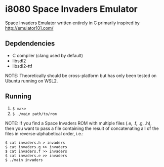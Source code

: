 # i8080 Space Invaders Emulator

Space Invaders Emulator written entirely in C primarily inspired by http://emulator101.com/


## Depdendencies

- C compiler (clang used by default)
- libsdl2 
- libsdl2-ttf 

NOTE: Theoretically should be cross-platform but has only been tested on Ubuntu running on WSL2. 

## Running

1. `$ make`
2. `$ ./main path/to/rom`

NOTE: If you find a Space Invaders ROM with multiple files (.e, .f, .g, .h), then you want to pass a file containing the result of concatenating all of the files in reverse-alphabetical order, i.e.:
```
$ cat invaders.h > invaders    
$ cat invaders.g >> invaders    
$ cat invaders.f >> invaders    
$ cat invaders.e >> invaders
$ ./main invaders
```
